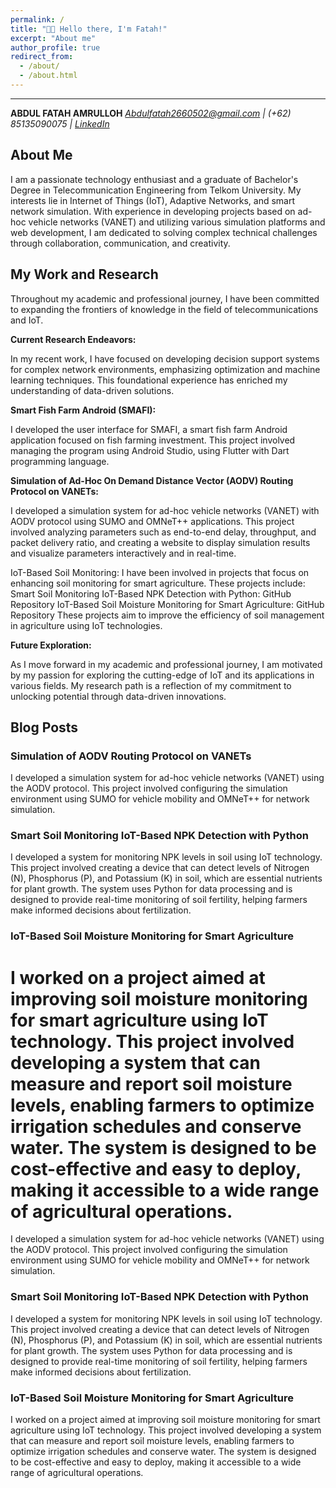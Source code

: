 ```yaml
---
permalink: /
title: "👋🏼 Hello there, I'm Fatah!"
excerpt: "About me"
author_profile: true
redirect_from: 
  - /about/
  - /about.html
---
```



---

**ABDUL FATAH AMRULLOH**
*Abdulfatah2660502@gmail.com | (+62) 85135090075 | [LinkedIn](https://www.linkedin.com/in/abdulfattahamrulloh/)*

## About Me

I am a passionate technology enthusiast and a graduate of Bachelor's Degree in Telecommunication Engineering from Telkom University. My interests lie in Internet of Things (IoT), Adaptive Networks, and smart network simulation. With experience in developing projects based on ad-hoc vehicle networks (VANET) and utilizing various simulation platforms and web development, I am dedicated to solving complex technical challenges through collaboration, communication, and creativity.

## My Work and Research

Throughout my academic and professional journey, I have been committed to expanding the frontiers of knowledge in the field of telecommunications and IoT.

**Current Research Endeavors:**

In my recent work, I have focused on developing decision support systems for complex network environments, emphasizing optimization and machine learning techniques. This foundational experience has enriched my understanding of data-driven solutions.

**Smart Fish Farm Android (SMAFI):**

I developed the user interface for SMAFI, a smart fish farm Android application focused on fish farming investment. This project involved managing the program using Android Studio, using Flutter with Dart programming language.

**Simulation of Ad-Hoc On Demand Distance Vector (AODV) Routing Protocol on VANETs:**

I developed a simulation system for ad-hoc vehicle networks (VANET) with AODV protocol using SUMO and OMNeT++ applications. This project involved analyzing parameters such as end-to-end delay, throughput, and packet delivery ratio, and creating a website to display simulation results and visualize parameters interactively and in real-time.

IoT-Based Soil Monitoring:
I have been involved in projects that focus on enhancing soil monitoring for smart agriculture. These projects include:
Smart Soil Monitoring IoT-Based NPK Detection with Python: GitHub Repository
IoT-Based Soil Moisture Monitoring for Smart Agriculture: GitHub Repository
These projects aim to improve the efficiency of soil management in agriculture using IoT technologies.

**Future Exploration:**

As I move forward in my academic and professional journey, I am motivated by my passion for exploring the cutting-edge of IoT and its applications in various fields. My research path is a reflection of my commitment to unlocking potential through data-driven innovations.


## Blog Posts

### Simulation of AODV Routing Protocol on VANETs


I developed a simulation system for ad-hoc vehicle networks (VANET) using the AODV protocol. This project involved configuring the simulation environment using SUMO for vehicle mobility and OMNeT++ for network simulation. 


### Smart Soil Monitoring IoT-Based NPK Detection with Python


I developed a system for monitoring NPK levels in soil using IoT technology. This project involved creating a device that can detect levels of Nitrogen (N), Phosphorus (P), and Potassium (K) in soil, which are essential nutrients for plant growth. The system uses Python for data processing and is designed to provide real-time monitoring of soil fertility, helping farmers make informed decisions about fertilization. 

### IoT-Based Soil Moisture Monitoring for Smart Agriculture


I worked on a project aimed at improving soil moisture monitoring for smart agriculture using IoT technology. This project involved developing a system that can measure and report soil moisture levels, enabling farmers to optimize irrigation schedules and conserve water. The system is designed to be cost-effective and easy to deploy, making it accessible to a wide range of agricultural operations. 
=======


I developed a simulation system for ad-hoc vehicle networks (VANET) using the AODV protocol. This project involved configuring the simulation environment using SUMO for vehicle mobility and OMNeT++ for network simulation. 


### Smart Soil Monitoring IoT-Based NPK Detection with Python


I developed a system for monitoring NPK levels in soil using IoT technology. This project involved creating a device that can detect levels of Nitrogen (N), Phosphorus (P), and Potassium (K) in soil, which are essential nutrients for plant growth. The system uses Python for data processing and is designed to provide real-time monitoring of soil fertility, helping farmers make informed decisions about fertilization. 

### IoT-Based Soil Moisture Monitoring for Smart Agriculture


I worked on a project aimed at improving soil moisture monitoring for smart agriculture using IoT technology. This project involved developing a system that can measure and report soil moisture levels, enabling farmers to optimize irrigation schedules and conserve water. The system is designed to be cost-effective and easy to deploy, making it accessible to a wide range of agricultural operations. 
